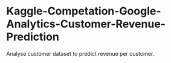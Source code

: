 # Kaggle-Competation-Google-Analytics-Customer-Revenue-Prediction
Analyse customer dataset to predict revenue per customer. 
